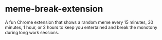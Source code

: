 # meme-break-extension
A fun Chrome extension that shows a random meme every 15 minutes, 30 minutes, 1 hour, or 2 hours to keep you entertained and break the monotony during long work sessions.
